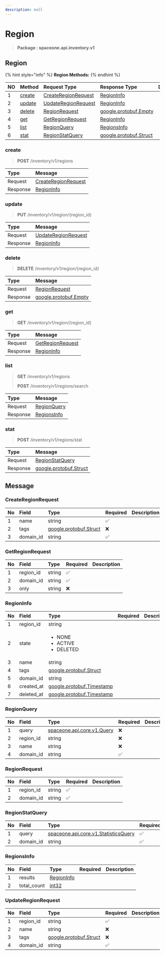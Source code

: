 ```yaml
---
description: null
---
```


# Region

> **Package : spaceone.api.inventory.v1**

## Region

{% hint style="info" %}
**Region Methods:**
{% endhint %}

| NO | Method | Request Type | Response Type | Description |
| :--- | :--- | :--- | :--- | :--- |
| 1 | [create](region.md#create) | [CreateRegionRequest](region.md#createregionrequest) | [RegionInfo](region.md#regioninfo) |  |
| 2 | [update](region.md#update) | [UpdateRegionRequest](region.md#updateregionrequest) | [RegionInfo](region.md#regioninfo) |  |
| 3 | [delete](region.md#delete) | [RegionRequest](region.md#regionrequest) | [google.protobuf.Empty](https://github.com/protocolbuffers/protobuf/blob/master/src/google/protobuf/empty.proto) |  |
| 4 | [get](region.md#get) | [GetRegionRequest](region.md#getregionrequest) | [RegionInfo](region.md#regioninfo) |  |
| 5 | [list](region.md#list) | [RegionQuery](region.md#regionquery) | [RegionsInfo](region.md#regionsinfo) |  |
| 6 | [stat](region.md#stat) | [RegionStatQuery](region.md#regionstatquery) | [google.protobuf.Struct](https://github.com/protocolbuffers/protobuf/blob/master/src/google/protobuf/struct.proto) |  |

### create

> **POST** /inventory/v1/regions

| Type | Message |
| :--- | :--- |
| Request | [CreateRegionRequest](region.md#createregionrequest) |
| Response | [RegionInfo](region.md#regioninfo) |

### update

> **PUT** /inventory/v1/region/{region\_id}

| Type | Message |
| :--- | :--- |
| Request | [UpdateRegionRequest](region.md#updateregionrequest) |
| Response | [RegionInfo](region.md#regioninfo) |

### delete

> **DELETE** /inventory/v1/region/{region\_id}

| Type | Message |
| :--- | :--- |
| Request | [RegionRequest](region.md#regionrequest) |
| Response | [google.protobuf.Empty](https://github.com/protocolbuffers/protobuf/blob/master/src/google/protobuf/empty.proto) |

### get

> **GET** /inventory/v1/region/{region\_id}

| Type | Message |
| :--- | :--- |
| Request | [GetRegionRequest](region.md#getregionrequest) |
| Response | [RegionInfo](region.md#regioninfo) |

### list

> **GET** /inventory/v1/regions
>
> **POST** /inventory/v1/regions/search

| Type | Message |
| :--- | :--- |
| Request | [RegionQuery](region.md#regionquery) |
| Response | [RegionsInfo](region.md#regionsinfo) |

### stat

> **POST** /inventory/v1/regions/stat

| Type | Message |
| :--- | :--- |
| Request | [RegionStatQuery](region.md#regionstatquery) |
| Response | [google.protobuf.Struct](https://github.com/protocolbuffers/protobuf/blob/master/src/google/protobuf/struct.proto) |

## Message

### CreateRegionRequest

| No | Field | Type | Required | Description |
| :--- | :--- | :--- | :--- | :--- |
| 1 | name | string | ✅ |  |
| 2 | tags | [google.protobuf.Struct](https://github.com/protocolbuffers/protobuf/blob/master/src/google/protobuf/struct.proto) | ❌ |  |
| 3 | domain\_id | string | ✅ |  |

### GetRegionRequest

| No | Field | Type | Required | Description |
| :--- | :--- | :--- | :--- | :--- |
| 1 | region\_id | string | ✅ |  |
| 2 | domain\_id | string | ✅ |  |
| 3 | only | string | ❌ |  |

### RegionInfo

<table>
  <thead>
    <tr>
      <th style="text-align:left">No</th>
      <th style="text-align:left">Field</th>
      <th style="text-align:left">Type</th>
      <th style="text-align:left">Required</th>
      <th style="text-align:left">Description</th>
    </tr>
  </thead>
  <tbody>
    <tr>
      <td style="text-align:left">1</td>
      <td style="text-align:left">region_id</td>
      <td style="text-align:left">string</td>
      <td style="text-align:left"></td>
      <td style="text-align:left"></td>
    </tr>
    <tr>
      <td style="text-align:left">2</td>
      <td style="text-align:left">state</td>
      <td style="text-align:left">
        <ul>
          <li>NONE</li>
          <li>ACTIVE</li>
          <li>DELETED</li>
        </ul>
      </td>
      <td style="text-align:left"></td>
      <td style="text-align:left"></td>
    </tr>
    <tr>
      <td style="text-align:left">3</td>
      <td style="text-align:left">name</td>
      <td style="text-align:left">string</td>
      <td style="text-align:left"></td>
      <td style="text-align:left"></td>
    </tr>
    <tr>
      <td style="text-align:left">4</td>
      <td style="text-align:left">tags</td>
      <td style="text-align:left"><a href="https://github.com/protocolbuffers/protobuf/blob/master/src/google/protobuf/struct.proto">google.protobuf.Struct</a>
      </td>
      <td style="text-align:left"></td>
      <td style="text-align:left"></td>
    </tr>
    <tr>
      <td style="text-align:left">5</td>
      <td style="text-align:left">domain_id</td>
      <td style="text-align:left">string</td>
      <td style="text-align:left"></td>
      <td style="text-align:left"></td>
    </tr>
    <tr>
      <td style="text-align:left">6</td>
      <td style="text-align:left">created_at</td>
      <td style="text-align:left"><a href="https://github.com/protocolbuffers/protobuf/blob/master/src/google/protobuf/timestamp.proto">google.protobuf.Timestamp</a>
      </td>
      <td style="text-align:left"></td>
      <td style="text-align:left"></td>
    </tr>
    <tr>
      <td style="text-align:left">7</td>
      <td style="text-align:left">deleted_at</td>
      <td style="text-align:left"><a href="https://github.com/protocolbuffers/protobuf/blob/master/src/google/protobuf/timestamp.proto">google.protobuf.Timestamp</a>
      </td>
      <td style="text-align:left"></td>
      <td style="text-align:left"></td>
    </tr>
  </tbody>
</table>

### RegionQuery

| No | Field | Type | Required | Description |
| :--- | :--- | :--- | :--- | :--- |
| 1 | query | [spaceone.api.core.v1.Query](https://spaceone-dev.gitbook.io/api-reference/common-v1/search-query) | ❌ |  |
| 2 | region\_id | string | ❌ |  |
| 3 | name | string | ❌ |  |
| 4 | domain\_id | string | ✅ |  |

### RegionRequest

| No | Field | Type | Required | Description |
| :--- | :--- | :--- | :--- | :--- |
| 1 | region\_id | string | ✅ |  |
| 2 | domain\_id | string | ✅ |  |

### RegionStatQuery

| No | Field | Type | Required | Description |
| :--- | :--- | :--- | :--- | :--- |
| 1 | query | [spaceone.api.core.v1.StatisticsQuery](https://spaceone-dev.gitbook.io/api-reference/common-v1/statistics-query) | ✅ |  |
| 2 | domain\_id | string | ✅ |  |

### RegionsInfo

| No | Field | Type | Required | Description |
| :--- | :--- | :--- | :--- | :--- |
| 1 | results | [RegionInfo](region.md#regioninfo) |  |  |
| 2 | total\_count | [int32](https://github.com/protocolbuffers/protobuf/blob/master/src/google/protobuf/type.proto) |  |  |

### UpdateRegionRequest

| No | Field | Type | Required | Description |
| :--- | :--- | :--- | :--- | :--- |
| 1 | region\_id | string | ✅ |  |
| 2 | name | string | ❌ |  |
| 3 | tags | [google.protobuf.Struct](https://github.com/protocolbuffers/protobuf/blob/master/src/google/protobuf/struct.proto) | ❌ |  |
| 4 | domain\_id | string | ✅ |  |

